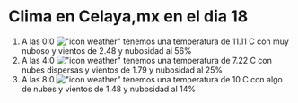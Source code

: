 # Clima en Celaya,mx en el dia 18

1. A las 0:0 !["icon weather"](http://openweathermap.org/img/w/04n.png) tenemos una temperatura de 11.11 C con muy nuboso y  vientos de 2.48 y nubosidad al 56%
1. A las 4:0 !["icon weather"](http://openweathermap.org/img/w/03n.png) tenemos una temperatura de 7.22 C con nubes dispersas y  vientos de 1.79 y nubosidad al 25%
1. A las 8:0 !["icon weather"](http://openweathermap.org/img/w/02d.png) tenemos una temperatura de 10 C con algo de nubes y  vientos de 1.48 y nubosidad al 14%
